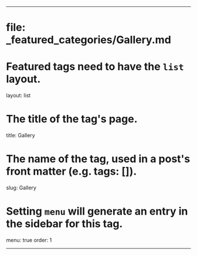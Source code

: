 

---
# file: _featured_categories/Gallery.md
# Featured tags need to have the `list` layout.
layout: list

# The title of the tag's page.
title: Gallery

# The name of the tag, used in a post's front matter (e.g. tags: [<slug>]).
slug: Gallery



# Setting `menu` will generate an entry in the sidebar for this tag.
menu: true
order: 1



---

